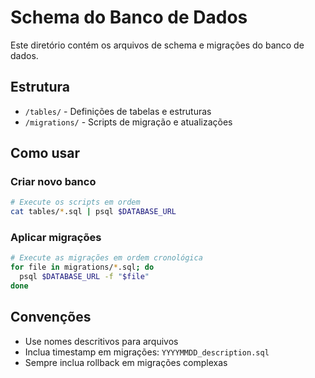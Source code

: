 # Schema do Banco de Dados

Este diretório contém os arquivos de schema e migrações do banco de dados.

## Estrutura

- `/tables/` - Definições de tabelas e estruturas
- `/migrations/` - Scripts de migração e atualizações

## Como usar

### Criar novo banco
```bash
# Execute os scripts em ordem
cat tables/*.sql | psql $DATABASE_URL
```

### Aplicar migrações
```bash
# Execute as migrações em ordem cronológica
for file in migrations/*.sql; do
  psql $DATABASE_URL -f "$file"
done
```

## Convenções

- Use nomes descritivos para arquivos
- Inclua timestamp em migrações: `YYYYMMDD_description.sql`
- Sempre inclua rollback em migrações complexas
